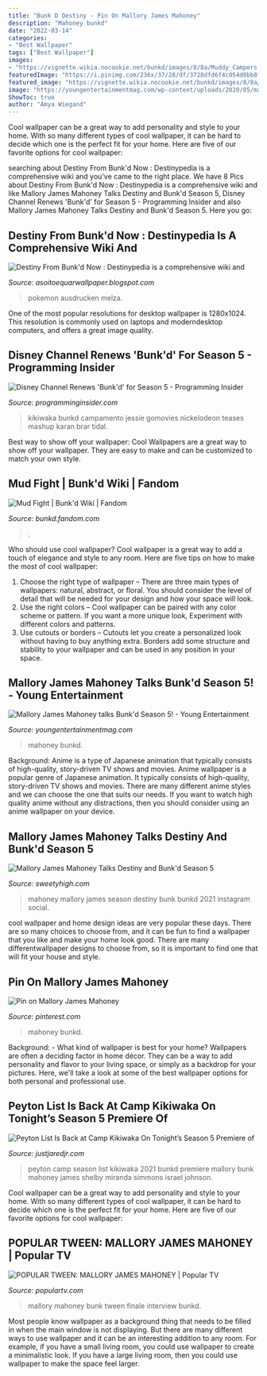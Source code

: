 ```yaml
---
title: "Bunk D Destiny - Pin On Mallory James Mahoney"
description: "Mahoney bunkd"
date: "2022-03-14"
categories:
- "Best Wallpaper"
tags: ["Best Wallpaper"]
images:
- "https://vignette.wikia.nocookie.net/bunkd/images/8/8a/Muddy_Campers.png/revision/latest?cb=20170318104722"
featuredImage: "https://i.pinimg.com/236x/37/28/df/3728dfd6f4c054d0bb8f44dd893c4992.jpg?nii=t"
featured_image: "https://vignette.wikia.nocookie.net/bunkd/images/8/8a/Muddy_Campers.png/revision/latest?cb=20170318104722"
image: "https://youngentertainmentmag.com/wp-content/uploads/2020/05/mallory_james_mahoney_0300-768x512.jpg"
ShowToc: true
author: "Amya Wiegand"
---
```



Cool wallpaper can be a great way to add personality and style to your home. With so many different types of cool wallpaper, it can be hard to decide which one is the perfect fit for your home. Here are five of our favorite options for cool wallpaper: 

	

		
searching about Destiny From Bunk&#039;d Now : Destinypedia is a comprehensive wiki and you've came to the right place. We have 8 Pics about Destiny From Bunk&#039;d Now : Destinypedia is a comprehensive wiki and like Mallory James Mahoney Talks Destiny and Bunk&#039;d Season 5, Disney Channel Renews &#039;Bunk&#039;d&#039; for Season 5 - Programming Insider and also Mallory James Mahoney Talks Destiny and Bunk&#039;d Season 5. Here you go:
		
    
## Destiny From Bunk&#039;d Now : Destinypedia Is A Comprehensive Wiki And

<img loading=lazy src="https://lh6.googleusercontent.com/proxy/RwjO5v4NJs9AEBvHXAFe-budaY8vc-T7Pdz4gzoNuiSW5EStOHY1ZyGkJrHWdEIIcvUCMvAMhpVBZG3iFcwG3V5VEQmMr9_ygZYcVTQfElvtSqJTAbudAtGiYKxV7kQAZU1VX5KwLxf7tqo" onerror="this.onerror=null;this.src='https://tse2.mm.bing.net/th?id=OIP.yeYTtXQaOuABu-ell0IBCQAAAA&amp;pid=15.1';" alt="Destiny From Bunk&#039;d Now : Destinypedia is a comprehensive wiki and">

_Source: asoitoequarwallpaper.blogspot.com_

>pokemon ausdrucken melza. 

	

One of the most popular resolutions for desktop wallpaper is 1280x1024. This resolution is commonly used on laptops and moderndesktop computers, and offers a great image quality.

    
## Disney Channel Renews &#039;Bunk&#039;d&#039; For Season 5 - Programming Insider

<img loading=lazy src="https://programminginsider.com/wp-content/uploads/2020/02/bunkd.jpg" onerror="this.onerror=null;this.src='https://tse2.mm.bing.net/th?id=OIP.aK5p1Eob4Pt9qd9rsHFjQAHaEK&amp;pid=15.1';" alt="Disney Channel Renews &#039;Bunk&#039;d&#039; for Season 5 - Programming Insider">

_Source: programminginsider.com_

>kikiwaka bunkd campamento jessie gomovies nickelodeon teases mashup karan brar tidal. 

	

Best way to show off your wallpaper:
Cool Wallpapers are a great way to show off your wallpaper. They are easy to make and can be customized to match your own style.

    
## Mud Fight | Bunk&#039;d Wiki | Fandom

<img loading=lazy src="https://vignette.wikia.nocookie.net/bunkd/images/8/8a/Muddy_Campers.png/revision/latest?cb=20170318104722" onerror="this.onerror=null;this.src='https://tse1.mm.bing.net/th?id=OIP.WKvC6EZHcG0HU9frP3MkKgHaEJ&amp;pid=15.1';" alt="Mud Fight | Bunk&#039;d Wiki | Fandom">

_Source: bunkd.fandom.com_

>. 

	

Who should use cool wallpaper?
Cool wallpaper is a great way to add a touch of elegance and style to any room. Here are five tips on how to make the most of cool wallpaper: 
1) Choose the right type of wallpaper – There are three main types of wallpapers: natural, abstract, or floral. You should consider the level of detail that will be needed for your design and how your space will look. 
2) Use the right colors – Cool wallpaper can be paired with any color scheme or pattern. If you want a more unique look, Experiment with different colors and patterns. 
3) Use cutouts or borders – Cutouts let you create a personalized look without having to buy anything extra. Borders add some structure and stability to your wallpaper and can be used in any position in your space.

    
## Mallory James Mahoney Talks Bunk&#039;d Season 5! - Young Entertainment

<img loading=lazy src="https://youngentertainmentmag.com/wp-content/uploads/2020/05/mallory_james_mahoney_0300-768x512.jpg" onerror="this.onerror=null;this.src='https://tse4.mm.bing.net/th?id=OIP.Kl_cNJoYoXbue9aFGNB_0QHaE8&amp;pid=15.1';" alt="Mallory James Mahoney talks Bunk&#039;d Season 5! - Young Entertainment">

_Source: youngentertainmentmag.com_

>mahoney bunkd. 

	

Background: Anime is a type of Japanese animation that typically consists of high-quality, story-driven TV shows and movies.
Anime wallpaper is a popular genre of Japanese animation. It typically consists of high-quality, story-driven TV shows and movies. There are many different anime styles and we can choose the one that suits our needs. If you want to watch high quality anime without any distractions, then you should consider using an anime wallpaper on your device.

    
## Mallory James Mahoney Talks Destiny And Bunk&#039;d Season 5

<img loading=lazy src="https://d2rd7etdn93tqb.cloudfront.net/wp-content/uploads/2021/01/instagram-malloryjamesmahoney-peace-sign-car-social-011921.jpg" onerror="this.onerror=null;this.src='https://tse2.mm.bing.net/th?id=OIP.sHV8QTq8YSMeXjRd1YxKcwHaD4&amp;pid=15.1';" alt="Mallory James Mahoney Talks Destiny and Bunk&#039;d Season 5">

_Source: sweetyhigh.com_

>mahoney mallory james season destiny bunk bunkd 2021 instagram social. 

	

cool wallpaper and home design ideas are very popular these days. There are so many choices to choose from, and it can be fun to find a wallpaper that you like and make your home look good. There are many differentwallpaper designs to choose from, so it is important to find one that will fit your house and style.

    
## Pin On Mallory James Mahoney

<img loading=lazy src="https://i.pinimg.com/236x/37/28/df/3728dfd6f4c054d0bb8f44dd893c4992.jpg?nii=t" onerror="this.onerror=null;this.src='https://tse3.mm.bing.net/th?id=OIP.4gwop5HXU-tZNmTIAzq8KAAAAA&amp;pid=15.1';" alt="Pin on Mallory James Mahoney">

_Source: pinterest.com_

>mahoney bunkd. 

	

Background: - What kind of wallpaper is best for your home?
Wallpapers are often a deciding factor in home décor. They can be a way to add personality and flavor to your living space, or simply as a backdrop for your pictures. Here, we'll take a look at some of the best wallpaper options for both personal and professional use.

    
## Peyton List Is Back At Camp Kikiwaka On Tonight’s Season 5 Premiere Of

<img loading=lazy src="http://cdn01.cdn.justjaredjr.com/wp-content/uploads/headlines/2021/01/peyton-camp-bunkd.jpg" onerror="this.onerror=null;this.src='https://tse2.mm.bing.net/th?id=OIP.plI4LMrCbkOaDycrb9b-0QHaD8&amp;pid=15.1';" alt="Peyton List Is Back at Camp Kikiwaka On Tonight’s Season 5 Premiere of">

_Source: justjaredjr.com_

>peyton camp season list kikiwaka 2021 bunkd premiere mallory bunk mahoney james shelby miranda simmons israel johnson. 

	

Cool wallpaper can be a great way to add personality and style to your home. With so many different types of cool wallpaper, it can be hard to decide which one is the perfect fit for your home. Here are five of our favorite options for cool wallpaper: 

    
## POPULAR TWEEN: MALLORY JAMES MAHONEY | Popular TV

<img loading=lazy src="http://popular-tv-production.s3.amazonaws.com/app/uploads/2020/07/mallory_james_mahoney_0050-1116x1600.jpg" onerror="this.onerror=null;this.src='https://tse3.mm.bing.net/th?id=OIP.HReOD42om4EcXXMwUQ2sBwHaKn&amp;pid=15.1';" alt="POPULAR TWEEN: MALLORY JAMES MAHONEY | Popular TV">

_Source: populartv.com_

>mallory mahoney bunk tween finale interview bunkd. 

	

Most people know wallpaper as a background thing that needs to be filled in when the main window is not displaying. But there are many different ways to use wallpaper and it can be an interesting addition to any room. For example, if you have a small living room, you could use wallpaper to create a minimalistic look. If you have a large living room, then you could use wallpaper to make the space feel larger.

